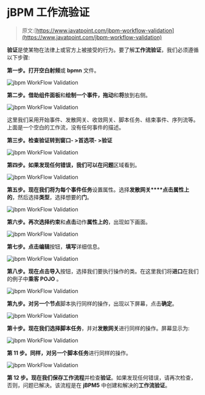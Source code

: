 # jBPM 工作流验证

> 原文:[https://www.javatpoint.com/jbpm-workflow-validation](https://www.javatpoint.com/jbpm-workflow-validation)

**验证**是使某物在法律上或官方上被接受的行为。要了解**工作流验证**，我们必须遵循以下步骤:

**第一步。**打开空白**射频**或 **bpmn** 文件。

![jbpm WorkFlow Validation](img/a0c2e127c71ac8a6885233abdb50a97d.png)

**第二步。**借助**组件面板**和**绘制一个事件，拖动**和**将**放到右侧。

![jbpm WorkFlow Validation](img/d06cb97c41fe4c5d5b36d97b151b861c.png)

这里我们采用开始事件、发散网关、收敛网关、脚本任务、结束事件、序列流等。上面是一个空白的工作流，没有任何事件的描述。

**第三步。**检查验证转到**窗口- >首选项- >验证**

![jbpm WorkFlow Validation](img/ef9d501ed94d05977737248bbff03241.png)

**第四步。**如果发现任何错误，我们可以在**问题**区域看到。

![jbpm WorkFlow Validation](img/36e38e4257961baa47d1ec5f638f5fc2.png)

**第五步。**现在我们将为每个**事件任务**设置属性。选择**发散网关****点击属性上的**，然后选择**类型**，选择想要的**门**。

![jbpm WorkFlow Validation](img/9134779f46f13082266a5a48d5e5b035.png)

**第六步。**再次选择**约束**和**点击**动作**属性上的**，出现如下画面。

![jbpm WorkFlow Validation](img/b2919686c7e3e03aadcce04f9cc45539.png)

**第七步。**点击**编辑**按钮，**填写**详细信息。

![jbpm WorkFlow Validation](img/36e2a76a0cabeeb30c4ebdd0dd778c2c.png)

**第八步。**现在点击**导入**按钮，选择我们要执行操作的类。在这里我们将**进口**在我们的例子中**乘客 POJO** 。

![jbpm WorkFlow Validation](img/d08818441fc607c2c639d1c84425d8e4.png)

**第九步。**对另一个**节点**脚本执行同样的操作，出现以下屏幕，点击**确定**。

![jbpm WorkFlow Validation](img/1e08328aec4a37f554faaff20b42da49.png)

**第十步。**现在我们选择**脚本任务**，并对**发散网关**进行同样的操作。屏幕显示为:

![jbpm WorkFlow Validation](img/9930f434aff44000743a41596ad6826e.png)

**第 11 步。**同样，对另一个**脚本任务**进行同样的操作。

![jbpm WorkFlow Validation](img/09ec51e89f465fe013b01b2ac28ee8fe.png)

**第 12 步。**现在我们保存**工作流程**并检查**验证**。如果发现任何错误，请再次检查，否则，问题已解决。该流程是在 **jBPM5** 中创建和解决的**工作流验证**。